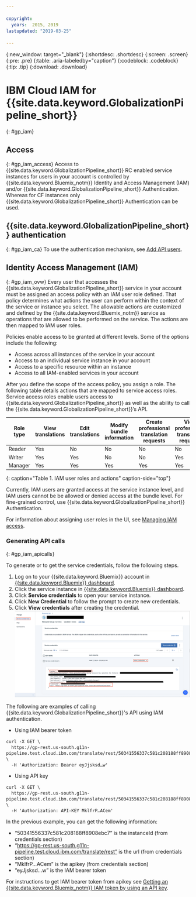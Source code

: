 ```yaml
---

copyright:
  years:  2015, 2019
lastupdated: "2019-03-25"

---
```


{:new_window: target="_blank"}
{:shortdesc: .shortdesc}
{:screen: .screen}
{:pre: .pre}
{:table: .aria-labeledby="caption"}
{:codeblock: .codeblock}
{:tip: .tip}
{:download: .download}


# IBM Cloud IAM for {{site.data.keyword.GlobalizationPipeline_short}}
{: #gp_iam}

## Access
{: #gp_iam_access}
Access to {{site.data.keyword.GlobalizationPipeline_short}} RC enabled service instances for users in your account is controlled by {{site.data.keyword.Bluemix_notm}} Identity and Access Management (IAM) and/or {{site.data.keyword.GlobalizationPipeline_short}} Authentication. Whereas for CF instances only {{site.data.keyword.GlobalizationPipeline_short}} Authentication can be used.

## {{site.data.keyword.GlobalizationPipeline_short}} authentication
{: #gp_iam_ca}
To use the authentication mechanism, see [Add API users](/docs/services/GlobalizationPipeline/managetranslations.html#adduser).


## Identity Access Management (IAM)
{: #gp_iam_ovw}
Every user that accesses the {{site.data.keyword.GlobalizationPipeline_short}} service in your account must be assigned an access policy with an IAM user role defined. That policy determines what actions the user can perform within the context of the service or instance you select. The allowable actions are customized and defined by the {{site.data.keyword.Bluemix_notm}} service as operations that are allowed to be performed on the service. The actions are then mapped to IAM user roles.

Policies enable access to be granted at different levels. Some of the options include the following:

* Access across all instances of the service in your account
* Access to an individual service instance in your account
* Access to a specific resource within an instance
* Access to all IAM-enabled services in your account

After you define the scope of the access policy, you assign a role. The following table details actions that are mapped to service access roles. Service access roles enable users access to {{site.data.keyword.GlobalizationPipeline_short}} as well as the ability to call the {{site.data.keyword.GlobalizationPipeline_short}}’s API.

| **Role type** | **View translations** | **Edit translations** | **Modify bundle information** | **Create professional translation requests** | **View professional translation requests** |
|---------------|-----------------------|-----------------------|-------------------------------|----------------------------------------------|--------------------------------------------|
| Reader        | Yes | No | No | No | No |
| Writer        | Yes | Yes | No | No | Yes |
| Manager       | Yes | Yes | Yes | Yes | Yes |
{: caption="Table 1. IAM user roles and actions" caption-side="top"}

Currently, IAM users are granted access at the service instance level, and IAM users cannot be be allowed or denied access at the bundle level. For fine-grained control, use {{site.data.keyword.GlobalizationPipeline_short}} Authentication.

For information about assigning user roles in the UI, see [Managing IAM access](/docs/iam/iammanidaccser.html#iammanidaccser).

### Generating API calls
{: #gp_iam_apicalls}

To generate or to get the service credentials, follow the following steps.
1. Log on to your {{site.data.keyword.Bluemix}} account in [{{site.data.keyword.Bluemix}} dashboard](https://console.bluemix.net/).
2. Click the service instance in [{{site.data.keyword.Bluemix}} dashboard](https://console.bluemix.net/).
3. Click **Service credentials** to open your service instance. 
4. Click **New Credential** to follow the prompt to create new credentials.
5. Click **View credentials** after creating the credential.
![The screenshot shows information about a sample API key](images/gp_iam_apicalls.gif)

The following are examples of calling {{site.data.keyword.GlobalizationPipeline_short}}'s API using IAM authentication.

* Using IAM bearer token
```
curl -X GET \
  https://gp-rest.us-south.g11n-pipeline.test.cloud.ibm.com/translate/rest/50341556337c581c208188ff8908ebc7/v2/bundles \
  -H 'Authorization: Bearer eyJjsksd…w'
```

* Using API key
```
curl -X GET \
  https://gp-rest.us-south.g11n-pipeline.test.cloud.ibm.com/translate/rest/50341556337c581c208188ff8908ebc7/v2/bundles \
  -H 'Authorization: API-KEY MklfrP…ACem'
```
In the previous example, you can get the following information:
* “50341556337c581c208188ff8908ebc7” is the instanceId (from credentials section)
* “https://gp-rest.us-south.g11n-pipeline.test.cloud.ibm.com/translate/rest” is the url (from credentials section)
* “MklfrP…ACem” is the apikey (from credentials section)
* “eyJjsksd…w” is the IAM bearer token

For instructions to get IAM bearer token from apikey see [Getting an {{site.data.keyword.Bluemix_notm}} IAM token by using an API key](/docs/iam?topic=iam-iamtoken_from_apikey#iamtoken_from_apikey).
